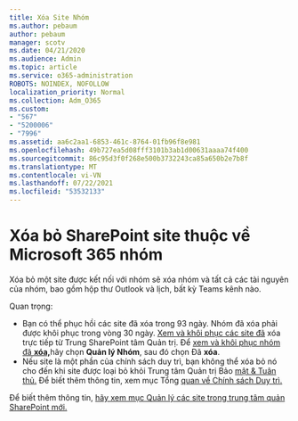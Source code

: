 ```yaml
---
title: Xóa Site Nhóm
ms.author: pebaum
author: pebaum
manager: scotv
ms.date: 04/21/2020
ms.audience: Admin
ms.topic: article
ms.service: o365-administration
ROBOTS: NOINDEX, NOFOLLOW
localization_priority: Normal
ms.collection: Adm_O365
ms.custom:
- "567"
- "5200006"
- "7996"
ms.assetid: aa6c2aa1-6853-461c-8764-01fb96f8e981
ms.openlocfilehash: 49b727ea5d08fff3101b3ab1d00631aaaa74f400
ms.sourcegitcommit: 86c95d3f0f268e500b3732243ca85a650b2e7b8f
ms.translationtype: MT
ms.contentlocale: vi-VN
ms.lasthandoff: 07/22/2021
ms.locfileid: "53532133"
---
```

# <a name="delete-a-sharepoint-site-that-belongs-to-a-microsoft-365-group"></a>Xóa bỏ SharePoint site thuộc về Microsoft 365 nhóm

Xóa bỏ một site được kết nối với nhóm sẽ xóa nhóm và tất cả các tài nguyên của nhóm, bao gồm hộp thư Outlook và lịch, bất kỳ Teams kênh nào.
  
Quan trọng:

- Bạn có thể phục hồi các site đã xóa trong 93 ngày. Nhóm đã xóa phải được khôi phục trong vòng 30 ngày. [Xem và khôi phục các site đã](https://admin.microsoft.com/sharepoint?page=recyclebin&modern=true) xóa trực tiếp từ Trung SharePoint tâm Quản trị. Để [xem và khôi phục nhóm đã **xóa,**](https://admin.microsoft.com/Adminportal/Home?source=applauncher#/deletedgroups)hãy chọn **Quản lý Nhóm**, sau đó chọn Đã **xóa**.
- Nếu site là một phần của chính sách duy trì, bạn không thể xóa bỏ nó cho đến khi site được loại bỏ khỏi Trung tâm Quản trị Bảo [mật & Tuân thủ.](https://protection.office.com/?rfr=AdminCenter#/retention) Để biết thêm thông tin, xem mục Tổng [quan về Chính sách Duy trì.](/microsoft-365/compliance/retention-policies)
  
Để biết thêm thông tin, [hãy xem mục Quản lý các site trong trung tâm quản SharePoint mới.](/sharepoint/manage-sites-in-new-admin-center)
